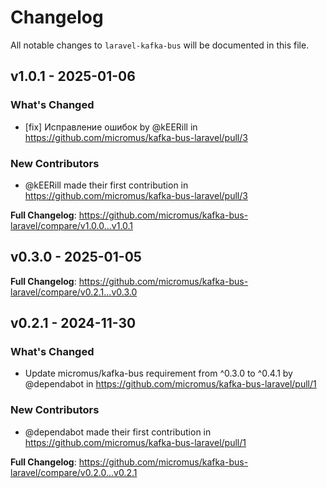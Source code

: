 # Changelog

All notable changes to `laravel-kafka-bus` will be documented in this file.

## v1.0.1 - 2025-01-06

### What's Changed

* [fix] Исправление ошибок by @kEERill in https://github.com/micromus/kafka-bus-laravel/pull/3

### New Contributors

* @kEERill made their first contribution in https://github.com/micromus/kafka-bus-laravel/pull/3

**Full Changelog**: https://github.com/micromus/kafka-bus-laravel/compare/v1.0.0...v1.0.1

## v0.3.0 - 2025-01-05

**Full Changelog**: https://github.com/micromus/kafka-bus-laravel/compare/v0.2.1...v0.3.0

## v0.2.1 - 2024-11-30

### What's Changed

* Update micromus/kafka-bus requirement from ^0.3.0 to ^0.4.1 by @dependabot in https://github.com/micromus/kafka-bus-laravel/pull/1

### New Contributors

* @dependabot made their first contribution in https://github.com/micromus/kafka-bus-laravel/pull/1

**Full Changelog**: https://github.com/micromus/kafka-bus-laravel/compare/v0.2.0...v0.2.1
